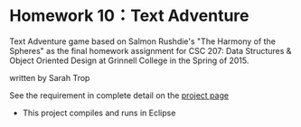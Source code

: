 # Homework 10：Text Adventure
Text Adventure game based on Salmon Rushdie's "The Harmony of the Spheres" as the final homework assignment for CSC 207: Data Structures & Object Oriented Design at Grinnell College in the Spring of 2015.

written by Sarah Trop

See the requirement in complete detail on the [project page](http://www.cs.grinnell.edu/~osera/courses/csc207/16sp/homeworks/10-text-adventure.html)

* This project compiles and runs in Eclipse
